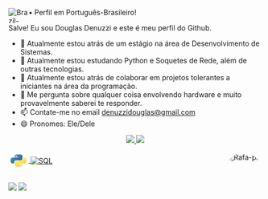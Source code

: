 • <img align="left" alt="Brazil-Flag" height="30" width="40" src="https://cdn.discordapp.com/attachments/656566395936571423/975555995449294938/1f1e7-1f1f7.png"> Perfil em Português-Brasileiro!

Salve! Eu sou Douglas Denuzzi e este é meu perfil do Github.

- 🔭 Atualmente estou atrás de um estágio na área de Desenvolvimento de Sistemas.
- 🌱 Atualmente estou estudando Python e Soquetes de Rede, além de outras tecnologias.
- 👯 Atualmente estou atrás de colaborar em projetos tolerantes a iniciantes na área da programação.
- 💬 Me pergunta sobre qualquer coisa envolvendo hardware e muito provavelmente saberei te responder.
- 📫 Contate-me no email denuzzidouglas@gmail.com
- 😄 Pronomes: Ele/Dele

<div align="center">
  <a href="https://github.com/karpaguy">
  <img height="130em" src="https://github-readme-stats.vercel.app/api?username=karpaguy&show_icons=true&theme=algolia&include_all_commits=true&count_private=true"/>
  <img height="130em" src="https://github-readme-stats.vercel.app/api/top-langs/?username=karpaguy&layout=compact&langs_count=7&theme=algolia"/>
</div>
<div style="display: inline_block"><br>
  <img align="center" alt="Python" height="30" width="40" src="https://raw.githubusercontent.com/devicons/devicon/master/icons/python/python-original.svg">
  <img align="center" alt="SQL" height="30" width="40" src="https://cdn.jsdelivr.net/gh/devicons/devicon/icons/mysql/mysql-original.svg"">
  <img align="right" alt="Rafa-pic" height="150" style="border-radius:50px;" src="https://cdn.discordapp.com/attachments/656566395936571423/952613824333242448/CodeSorcerer.png?width=676&height=676">
</div>
  
##

<div>
  <a href = "mailto:denuzzidouglas@gmail.com"><img src="https://img.shields.io/badge/-Gmail-%23333?style=for-the-badge&logo=gmail&logoColor=white" target="_blank"></a>
 </a> 
  <a href="https://www.linkedin.com/in/douglasdenuzzi/" target="_blank"><img src="https://img.shields.io/badge/-LinkedIn-%230077B5?style=for-the-badge&logo=linkedin&logoColor=white" target="_blank"></a>
</div>
